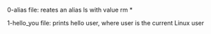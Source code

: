 0-alias file: reates an alias ls with value rm *

1-hello_you file: prints hello user, where user is the current Linux user
